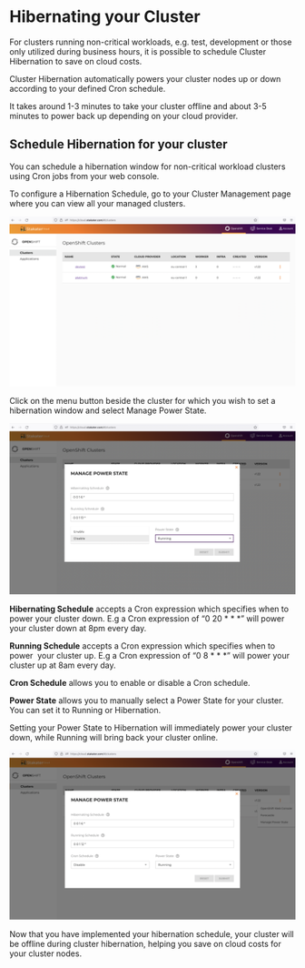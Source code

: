 # Hibernating your Cluster

For clusters running non-critical workloads, e.g. test, development or those only utilized during business hours, it is possible to schedule Cluster Hibernation to save on cloud costs.

Cluster Hibernation automatically powers your cluster nodes up or down according to your defined Cron schedule.

It takes around 1-3 minutes to take your cluster offline and about 3-5 minutes to power back up depending on your cloud provider.

## Schedule Hibernation for your cluster

You can schedule a hibernation window for non-critical workload clusters using Cron jobs from your web console.

To configure a Hibernation Schedule, go to your Cluster Management page where you can view all your managed clusters.

![clusters](./imgs/Saap-clusters.png)

Click on the menu button beside the cluster for which you wish to set a hibernation window and select Manage Power State.


![manage_powerstate_1](./imgs/manage-powerstate-1.png)

**Hibernating Schedule** accepts a Cron expression which specifies when to power your cluster down. E.g a Cron expression of “0 20 * * *” will power your cluster down at 8pm  every day.

**Running Schedule** accepts a Cron expression which specifies when to power  your cluster up. E.g a Cron expression of “0 8 * * *” will power your cluster up at 8am every day.

**Cron Schedule** allows you to enable or disable a Cron schedule.

**Power State** allows you to manually select a Power State for your cluster. You can set it to Running or Hibernation.

Setting your Power State to Hibernation will immediately power your cluster down, while Running will bring back your cluster online.

![manage_poerstate2](./imgs/manage-powerstate2.png)


Now that you have implemented your hibernation schedule, your cluster will be offline during cluster hibernation, helping you save on cloud costs for your cluster nodes.




